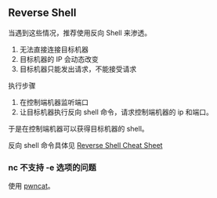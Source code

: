 ## Reverse Shell

当遇到这些情况，推荐使用反向 Shell 来渗透。

1. 无法直接连接目标机器
2. 目标机器的 IP 会动态改变
3. 目标机器只能发出请求，不能接受请求

执行步骤

1. 在控制端机器监听端口
2. 让目标机器执行反向 shell 命令，请求控制端机器的 ip 和端口。

于是在控制端机器可以获得目标机器的 shell。

反向 shell 命令具体见 [Reverse Shell Cheat Sheet](https://archive.ph/W7dTG)

### nc 不支持 -e 选项的问题

使用 [pwncat](https://github.com/cytopia/pwncat)。
